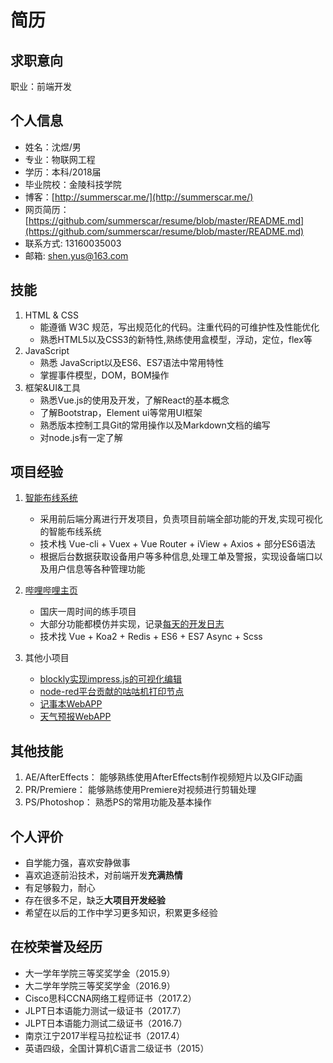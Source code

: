 # 简历

## 求职意向
职业：前端开发

## 个人信息
* 姓名：沈煜/男
* 专业：物联网工程
* 学历：本科/2018届
* 毕业院校：金陵科技学院
* 博客：[http://summerscar.me/](http://summerscar.me/)
* 网页简历：[https://github.com/summerscar/resume/blob/master/README.md](https://github.com/summerscar/resume/blob/master/README.md)
* 联系方式:	13160035003
* 邮箱:	shen.yus@163.com

## 技能
1. HTML & CSS
    * 能遵循 W3C 规范，写出规范化的代码。注重代码的可维护性及性能优化
    * 熟悉HTML5以及CSS3的新特性,熟练使用盒模型，浮动，定位，flex等
2. JavaScript
    * 熟悉 JavaScript以及ES6、ES7语法中常用特性
    * 掌握事件模型，DOM，BOM操作
3. 框架&UI&工具
    * 熟悉Vue.js的使用及开发，了解React的基本概念
    * 了解Bootstrap，Element ui等常用UI框架
    * 熟悉版本控制工具Git的常用操作以及Markdown文档的编写
    * 对node.js有一定了解

## 项目经验

1. [智能布线系统](http://120.25.155.70/rita/)
    * 采用前后端分离进行开发项目，负责项目前端全部功能的开发,实现可视化的智能布线系统
    * 技术栈 Vue-cli + Vuex + Vue Router + iView + Axios + 部分ES6语法
    * 根据后台数据获取设备用户等多种信息,处理工单及警报，实现设备端口以及用户信息等各种管理功能

2. [哔哩哔哩主页](http://bilibili.summerscar.com/)
    * 国庆一周时间的练手项目
    * 大部分功能都模仿并实现，记录[每天的开发日志](http://summerscar.me/2017/10/01/%E5%9B%BD%E5%BA%86%E6%8C%96%E4%B8%AA%E5%9D%91%E7%94%A8vue%E5%86%99%E4%B8%AAbilibili/)
    * 技术找 Vue + Koa2 + Redis + ES6 + ES7 Async + Scss

3. 其他小项目
    * [blockly实现impress.js的可视化编辑](http://summerscar.me/impress-blockly)
    * [node-red平台贡献的咕咕机打印节点](https://flows.nodered.org/node/node-red-contrib-memobirdtext)
    * [记事本WebAPP](http://diary.summerscar.com/)
    * [天气预报WebAPP](http://summerscar.com/weather/weather.html)

## 其他技能
1. AE/AfterEffects： 能够熟练使用AfterEffects制作视频短片以及GIF动画
2. PR/Premiere： 能够熟练使用Premiere对视频进行剪辑处理
3. PS/Photoshop： 熟悉PS的常用功能及基本操作

## 个人评价
* 自学能力强，喜欢安静做事
* 喜欢追逐前沿技术，对前端开发**充满热情**
* 有足够毅力，耐心
* 存在很多不足，缺乏**大项目开发经验**
* 希望在以后的工作中学习更多知识，积累更多经验

## 在校荣誉及经历
  * 大一学年学院三等奖奖学金（2015.9）
  * 大二学年学院三等奖奖学金（2016.9）
  * Cisco思科CCNA网络工程师证书（2017.2）
  * JLPT日本语能力测试一级证书（2017.7）
  * JLPT日本语能力测试二级证书（2016.7）
  * 南京江宁2017半程马拉松证书（2017.4）
  * 英语四级，全国计算机C语言二级证书（2015）